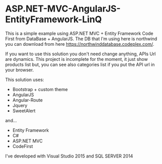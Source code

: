# ASP.NET-MVC-AngularJS-EntityFramework-LinQ

This is a simple example using ASP.NET MVC + Entity Framework Code First from DataBase + AngularJS. The DB that I'm using here is northwind you can download from here https://northwinddatabase.codeplex.com/. 

If you want to use this solution you don't need change anything, APIs Url are dynamics. This project is incomplete for the moment, it just show products list but, you can see also categories list if you put the API url in your browser.

This solution uses:

* Bootstrap + custom theme
* AngularJS
* Angular-Route
* Jquery
* SweetAlert

and...

* Entity Framework
* C#
* ASP.NET MVC
* CodeFirst

I've developed with Visual Studio 2015 and SQL SERVER 2014
